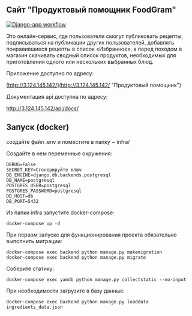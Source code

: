 ## Сайт "Продуктовый помощник FoodGram"

[![Django-app workflow](https://github.com/farispamfull/foodgram-project-react/actions/workflows/foodgram.yml/badge.svg)](https://github.com/farispamfull/foodgram-project-react/actions/workflows/foodgram.yml)

Это онлайн-сервис, где пользователи смогут публиковать рецепты, подписываться на публикации других пользователей, добавлять понравившиеся рецепты в список «Избранное», а перед походом в магазин скачивать сводный список продуктов, необходимых для приготовления одного или нескольких выбранных блюд.

Приложение доступно по адресу:

[http://3.124.145.142/](http://3.124.145.142/ "Продуктовый помощник")

Документация api доступна по адресу:

http://3.124.145.142/api/docs/

## Запуск (docker)

создайте файл .env и поместите в папку ~ infra/

Создайте в нем переменные окружения:
```
DEBUG=False
SECRET_KEY=Сгенерируйте ключ
DB_ENGINE=django.db.backends.postgresql
DB_NAME=postgresql
POSTGRES_USER=postgresql
POSTGRES_PASSWORD=postgresql
DB_HOST=db
DB_PORT=5432
```
Из папки infra запустите docker-compose:
```
docker-compose up -d
```

При первом запуске для функционирования проекта обязательно выполнить миграции:

```
docker-compose exec backend python manage.py makemigration
docker-compose exec backend python manage.py migrate
```

Соберите статику:
```
docker-compose exec yamdb python manage.py collectstatic --no-input
```
При необходимости загрузите в базу данные: 

```
docker-compose exec backend python manage.py loaddata ingredients_data.json
```
